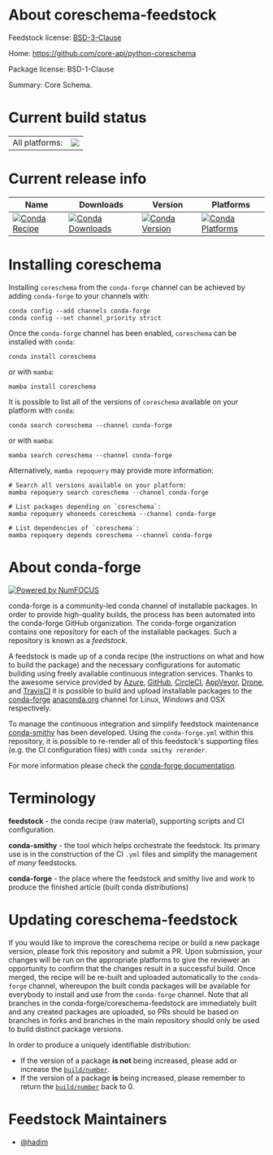 About coreschema-feedstock
==========================

Feedstock license: [BSD-3-Clause](https://github.com/conda-forge/coreschema-feedstock/blob/main/LICENSE.txt)

Home: https://github.com/core-api/python-coreschema

Package license: BSD-1-Clause

Summary: Core Schema.

Current build status
====================


<table><tr><td>All platforms:</td>
    <td>
      <a href="https://dev.azure.com/conda-forge/feedstock-builds/_build/latest?definitionId=10394&branchName=main">
        <img src="https://dev.azure.com/conda-forge/feedstock-builds/_apis/build/status/coreschema-feedstock?branchName=main">
      </a>
    </td>
  </tr>
</table>

Current release info
====================

| Name | Downloads | Version | Platforms |
| --- | --- | --- | --- |
| [![Conda Recipe](https://img.shields.io/badge/recipe-coreschema-green.svg)](https://anaconda.org/conda-forge/coreschema) | [![Conda Downloads](https://img.shields.io/conda/dn/conda-forge/coreschema.svg)](https://anaconda.org/conda-forge/coreschema) | [![Conda Version](https://img.shields.io/conda/vn/conda-forge/coreschema.svg)](https://anaconda.org/conda-forge/coreschema) | [![Conda Platforms](https://img.shields.io/conda/pn/conda-forge/coreschema.svg)](https://anaconda.org/conda-forge/coreschema) |

Installing coreschema
=====================

Installing `coreschema` from the `conda-forge` channel can be achieved by adding `conda-forge` to your channels with:

```
conda config --add channels conda-forge
conda config --set channel_priority strict
```

Once the `conda-forge` channel has been enabled, `coreschema` can be installed with `conda`:

```
conda install coreschema
```

or with `mamba`:

```
mamba install coreschema
```

It is possible to list all of the versions of `coreschema` available on your platform with `conda`:

```
conda search coreschema --channel conda-forge
```

or with `mamba`:

```
mamba search coreschema --channel conda-forge
```

Alternatively, `mamba repoquery` may provide more information:

```
# Search all versions available on your platform:
mamba repoquery search coreschema --channel conda-forge

# List packages depending on `coreschema`:
mamba repoquery whoneeds coreschema --channel conda-forge

# List dependencies of `coreschema`:
mamba repoquery depends coreschema --channel conda-forge
```


About conda-forge
=================

[![Powered by
NumFOCUS](https://img.shields.io/badge/powered%20by-NumFOCUS-orange.svg?style=flat&colorA=E1523D&colorB=007D8A)](https://numfocus.org)

conda-forge is a community-led conda channel of installable packages.
In order to provide high-quality builds, the process has been automated into the
conda-forge GitHub organization. The conda-forge organization contains one repository
for each of the installable packages. Such a repository is known as a *feedstock*.

A feedstock is made up of a conda recipe (the instructions on what and how to build
the package) and the necessary configurations for automatic building using freely
available continuous integration services. Thanks to the awesome service provided by
[Azure](https://azure.microsoft.com/en-us/services/devops/), [GitHub](https://github.com/),
[CircleCI](https://circleci.com/), [AppVeyor](https://www.appveyor.com/),
[Drone](https://cloud.drone.io/welcome), and [TravisCI](https://travis-ci.com/)
it is possible to build and upload installable packages to the
[conda-forge](https://anaconda.org/conda-forge) [anaconda.org](https://anaconda.org/)
channel for Linux, Windows and OSX respectively.

To manage the continuous integration and simplify feedstock maintenance
[conda-smithy](https://github.com/conda-forge/conda-smithy) has been developed.
Using the ``conda-forge.yml`` within this repository, it is possible to re-render all of
this feedstock's supporting files (e.g. the CI configuration files) with ``conda smithy rerender``.

For more information please check the [conda-forge documentation](https://conda-forge.org/docs/).

Terminology
===========

**feedstock** - the conda recipe (raw material), supporting scripts and CI configuration.

**conda-smithy** - the tool which helps orchestrate the feedstock.
                   Its primary use is in the construction of the CI ``.yml`` files
                   and simplify the management of *many* feedstocks.

**conda-forge** - the place where the feedstock and smithy live and work to
                  produce the finished article (built conda distributions)


Updating coreschema-feedstock
=============================

If you would like to improve the coreschema recipe or build a new
package version, please fork this repository and submit a PR. Upon submission,
your changes will be run on the appropriate platforms to give the reviewer an
opportunity to confirm that the changes result in a successful build. Once
merged, the recipe will be re-built and uploaded automatically to the
`conda-forge` channel, whereupon the built conda packages will be available for
everybody to install and use from the `conda-forge` channel.
Note that all branches in the conda-forge/coreschema-feedstock are
immediately built and any created packages are uploaded, so PRs should be based
on branches in forks and branches in the main repository should only be used to
build distinct package versions.

In order to produce a uniquely identifiable distribution:
 * If the version of a package **is not** being increased, please add or increase
   the [``build/number``](https://docs.conda.io/projects/conda-build/en/latest/resources/define-metadata.html#build-number-and-string).
 * If the version of a package **is** being increased, please remember to return
   the [``build/number``](https://docs.conda.io/projects/conda-build/en/latest/resources/define-metadata.html#build-number-and-string)
   back to 0.

Feedstock Maintainers
=====================

* [@hadim](https://github.com/hadim/)


